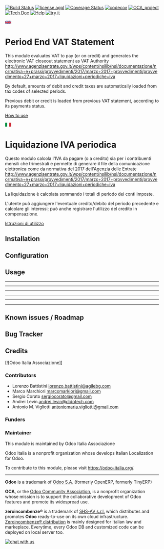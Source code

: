 [![Build Status](https://travis-ci.org/zeroincombenze/l10n-italy.svg?branch=7.0)](https://travis-ci.org/zeroincombenze/l10n-italy)
[![license agpl](https://img.shields.io/badge/licence-AGPL--3-blue.svg)](http://www.gnu.org/licenses/agpl-3.0.html)
[![Coverage Status](https://coveralls.io/repos/github/zeroincombenze/l10n-italy/badge.svg?branch=7.0)](https://coveralls.io/github/zeroincombenze/l10n-italy?branch=7.0)
[![codecov](https://codecov.io/gh/zeroincombenze/l10n-italy/branch/7.0/graph/badge.svg)](https://codecov.io/gh/zeroincombenze/l10n-italy/branch/7.0)
[![OCA_project](http://www.zeroincombenze.it/wp-content/uploads/ci-ct/prd/button-oca-7.svg)](https://github.com/OCA/l10n-italy/tree/7.0)
[![Tech Doc](http://www.zeroincombenze.it/wp-content/uploads/ci-ct/prd/button-docs-7.svg)](http://wiki.zeroincombenze.org/en/Odoo/7.0/dev)
[![Help](http://www.zeroincombenze.it/wp-content/uploads/ci-ct/prd/button-help-7.svg)](http://wiki.zeroincombenze.org/en/Odoo/7.0/man/FI)
[![try it](http://www.zeroincombenze.it/wp-content/uploads/ci-ct/prd/button-try-it-7.svg)](http://erp7.zeroincombenze.it)

[![en](https://github.com/zeroincombenze/grymb/blob/master/flags/en_US.png)](https://www.facebook.com/groups/openerp.italia/)

Period End VAT Statement
========================

This module evaluates VAT to pay (or on credit) and generates the electronic
VAT closeout statement as VAT Authority
http://www.agenziaentrate.gov.it/wps/content/nsilib/nsi/documentazione/normativa+e+prassi/provvedimenti/2017/marzo+2017+provvedimenti/provvedimento+27+marzo+2017+liquidazioni+periodiche+iva

By default, amounts of debit and credit taxes are automatically loaded
from tax codes of selected periods.

Previous debit or credit is loaded from previous VAT statement, according
to its payments status.

[How to use](https://www.zeroincombenze.it/liquidazione-iva-elettronica-ip17)



[![it](https://github.com/zeroincombenze/grymb/blob/master/flags/it_IT.png)](https://www.facebook.com/groups/openerp.italia/)

Liquidazione IVA periodica
==========================

Questo modulo calcola l'IVA da pagare (o a credito) sia per i contribuenti
mensili che trimestrali e permette di generare il file della comunicazione
elettronica come da normativa del 2017 dell'Agenzia delle Entrate
http://www.agenziaentrate.gov.it/wps/content/nsilib/nsi/documentazione/normativa+e+prassi/provvedimenti/2017/marzo+2017+provvedimenti/provvedimento+27+marzo+2017+liquidazioni+periodiche+iva

La liquidazione è calcolata sommando i totali di periodo dei conti imposte.

L'utente può aggiungere l'eventuale credito/debito del periodo precedente e
calcolare gli interessi; può anche registrare l'utilizzo del credito in
compensazione.

[Istruzioni di utilizzo](https://www.zeroincombenze.it/liquidazione-iva-elettronica-ip17)


Installation
------------







Configuration
-------------







Usage
-----

-----

-----

-----

-----

-----

-----

Known issues / Roadmap
----------------------







Bug Tracker
-----------







Credits
-------








[![Odoo Italia Associazione]]







### Contributors








-   Lorenzo Battistini <lorenzo.battistini@agilebg.com>
-   Marco Marchiori <marcomarkiori@gmail.com>
-   Sergio Corato <sergiocorato@gmail.com>
-   Andrei Levin <andrei.levin@didotech.com>
-   Antonio M. Vigliotti <antoniomaria.vigliotti@gmail.com>


### Funders

### Maintainer














This module is maintained by Odoo Italia Associazione

Odoo Italia is a nonprofit organization whose develops Italian Localization for
Odoo.

To contribute to this module, please visit <https://odoo-italia.org/>.


[//]: # (copyright)

----

**Odoo** is a trademark of [Odoo S.A.](https://www.odoo.com/) (formerly OpenERP, formerly TinyERP)

**OCA**, or the [Odoo Community Association](http://odoo-community.org/), is a nonprofit organization whose
mission is to support the collaborative development of Odoo features and
promote its widespread use.

**zeroincombenze®** is a trademark of [SHS-AV s.r.l.](http://www.shs-av.com/)
which distributes and promotes **Odoo** ready-to-use on its own cloud infrastructure.
[Zeroincombenze® distribution](http://wiki.zeroincombenze.org/en/Odoo)
is mainly designed for Italian law and markeplace.
Everytime, every Odoo DB and customized code can be deployed on local server too.

[//]: # (end copyright)

[//]: # (addons)

[//]: # (end addons)

[![chat with us](https://www.shs-av.com/wp-content/chat_with_us.gif)](https://tawk.to/85d4f6e06e68dd4e358797643fe5ee67540e408b)
